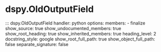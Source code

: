 # dspy.OldOutputField

::: dspy.OldOutputField
    handler: python
    options:
        members:
            - finalize
        show_source: true
        show_undocumented_members: true
        show_root_heading: true
        show_inherited_members: true
        heading_level: 2
        docstring_style: google
        show_root_full_path: true
        show_object_full_path: false
        separate_signature: false
